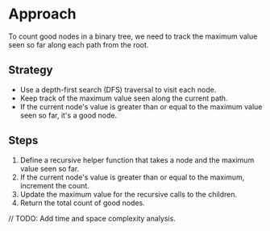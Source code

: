 # Approach

To count good nodes in a binary tree, we need to track the maximum value seen so far along each path from the root.

## Strategy
- Use a depth-first search (DFS) traversal to visit each node.
- Keep track of the maximum value seen along the current path.
- If the current node's value is greater than or equal to the maximum value seen so far, it's a good node.

## Steps
1. Define a recursive helper function that takes a node and the maximum value seen so far.
2. If the current node's value is greater than or equal to the maximum, increment the count.
3. Update the maximum value for the recursive calls to the children.
4. Return the total count of good nodes.

// TODO: Add time and space complexity analysis.
